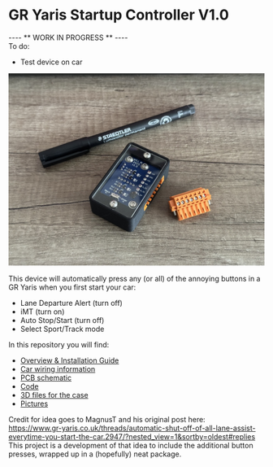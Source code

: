 # GR Yaris Startup Controller V1.0

---- ** WORK IN PROGRESS ** ---- <br/>
To do:<br/>
* Test device on car

![alt text](https://github.com/WillN5/GR-Yaris-Startup-Controller/blob/main/V1.0/Pics/Assembled.JPEG)

This device will automatically press any (or all) of the annoying buttons in a GR Yaris when you first start your car:
* Lane Departure Alert (turn off)
* iMT (turn on)
* Auto Stop/Start (turn off)
* Select Sport/Track mode

In this repository you will find:
* [Overview & Installation Guide](https://github.com/WillN5/GR-Yaris-Startup-Controller/tree/main/V1.0/Docs)
* [Car wiring information](https://github.com/WillN5/GR-Yaris-Startup-Controller/tree/main/V1.0/Docs)
* [PCB schematic](https://github.com/WillN5/GR-Yaris-Startup-Controller/tree/main/V1.0/PCB)
* [Code](https://github.com/WillN5/GR-Yaris-Startup-Controller/tree/main/V1.0/Code/Startup_Controller_Code_V1)
* [3D files for the case](https://github.com/WillN5/GR-Yaris-Startup-Controller/tree/main/V1.0/Housing)
* [Pictures](https://github.com/WillN5/GR-Yaris-Startup-Controller/tree/main/V1.0/Pics)

Credit for idea goes to MagnusT and his original post here:<br/>
https://www.gr-yaris.co.uk/threads/automatic-shut-off-of-all-lane-assist-everytime-you-start-the-car.2947/?nested_view=1&sortby=oldest#replies<br/>
This project is a development of that idea to include the additional button presses, wrapped up in a (hopefully) neat package.
